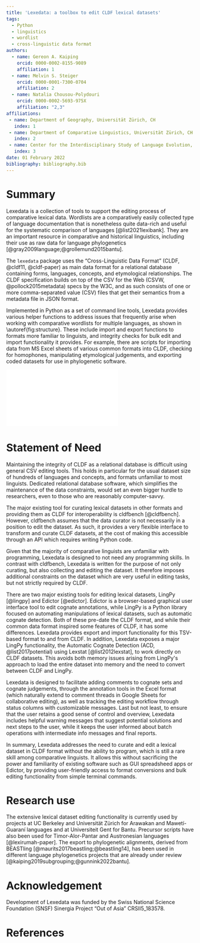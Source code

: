 ```yaml
---
title: 'Lexedata: a toolbox to edit CLDF lexical datasets'
tags:
  - Python
  - linguistics
  - wordlist
  - cross-linguistic data format
authors:
  - name: Gereon A. Kaiping
    orcid: 0000-0002-8155-9089
    affiliation: 1
  - name: Melvin S. Steiger
    orcid: 0000-0001-7300-0704
    affiliation: 2
  - name: Natalia Chousou-Polydouri
    orcid: 0000-0002-5693-975X
    affiliation: "2,3"
affiliations:
 - name: Department of Geography, Universität Zürich, CH
   index: 1
 - name: Department of Comparative Linguistics, Universität Zürich, CH
   index: 2
 - name: Center for the Interdisciplinary Study of Language Evolution, Universität Zürich, CH
   index: 3
date: 01 February 2022
bibliography: bibliography.bib
---
```

# Summary
Lexedata is a collection of tools to support the editing process of comparative
lexical data. Wordlists are a comparatively easily
collected type of language documentation that is nonetheless quite data-rich and useful for the systematic
comparison of languages [@list2021lexibank]. They are an important resource in
comparative and historical linguistics, including their use as raw data for
language phylogenetics [@gray2009language;@grollemund2015bantu].

The `lexedata` package uses the “Cross-Linguistic Data Format” (CLDF,
@cldf11, @cldf-paper) as main data format for a relational database containing
forms, languages, concepts, and etymological relationships. The CLDF
specification builds on top of the CSV for the Web (CSVW,
@pollock2015metadata) specs by the W3C, and as such consists of one or more
comma-separated value (CSV) files that get their semantics from a metadata file
in JSON format.

Implemented in Python as a set of command line tools, Lexedata provides various
helper functions to address issues that frequently arise when working with comparative wordlists
for multiple languages, as shown in \autoref{fig:structure}. These include
import and export functions to formats more familiar to linguists, and integrity
checks for bulk edit and import functionality it provides. For example, there
are scripts for importing data from MS Excel sheets of various common formats
into CLDF, checking for homophones, manipulating etymological
judgements, and exporting coded datasets for use in phylogenetic software.

![Overview over the functionality in Lexedata.\label{fig:structure}](structure.pdf)

# Statement of Need

Maintaining the integrity of CLDF as a relational database is difficult using
general CSV editing tools. This holds in particular for the usual dataset size
of hundreds of languages and concepts, and formats unfamiliar to most linguists.
Dedicated relational database software, which simplifies the maintenance of the
data constraints, would set an even bigger hurdle to researchers, even to those
who are reasonably computer-savvy.

The major existing tool for curating lexical datasets in other formats and
providing them as CLDF for interoperability is cldfbench [@cldfbench]. However,
cldfbench assumes that the data curator is not necessarily in a position to
edit the dataset. As such, it provides a very flexible interface to
transform and curate CLDF datasets, at the cost of making this accessible
through an API which requires writing Python code.

Given that the majority of comparative linguists are unfamiliar with programming,
Lexedata is designed to not need any programming skills. In contrast with
cldfbench, Lexedata is written for the purpose of not only curating, but also
collecting and editing the dataset. It therefore imposes additional constraints
on the dataset which are very useful in editing tasks, but not strictly required
by CLDF.

There are two major existing tools for editing lexical datasets, LingPy
[@lingpy] and Edictor [@edictor]. Edictor is a browser-based graphical user
interface tool to edit cognate annotations, while LingPy is a Python library
focused on automating manipulations of lexical datasets, such as automatic
cognate detection. Both of these pre-date the CLDF format, and while their
common data format inspired some features of CLDF, it has some differences.
Lexedata provides export and import functionality for this TSV-based format to
and from CLDF. In addition, Lexedata exposes a major LingPy functionality, the
Automatic Cognate Detection (ACD, @list2017potential) using Lexstat
[@list2012lexstat], to work directly on CLDF datasets. This avoids both memory
issues arising from LingPy's approach to load the entire dataset into memory and
the need to convert between CLDF and LingPy.

Lexedata is designed to facilitate adding comments to cognate sets and cognate
judgements, through the annotation tools in the Excel format (which naturally
extend to comment threads in Google Sheets for collaborative editing), as well as
tracking the editing workflow through status columns with customizable messages.
Last but not least, to ensure that the user retains a good sense of control and overview,
Lexedata includes helpful warning messages that suggest potential solutions and next
steps to the user, while it keeps the user informed about batch operations with
intermediate info messages and final reports.

In summary, Lexedata addresses the need to curate and edit a lexical dataset in
CLDF format without the ability to program, which is still a rare skill among
comparative linguists. It allows this without sacrificing the power and
familiarity of existing software such as GUI spreadsheed apps or Edictor, by
providing user-friendly access to format conversions and bulk editing functionality 
from simple terminal commands.

# Research use
The extensive lexical dataset editing functionality is currently used by projects
at UC Berkeley and Universität Zürich for Arawakan and Mawetí-Guaraní languages
and at Universiteit Gent for Bantu.
Precursor scripts have also been used for Timor-Alor-Pantar and Austronesian languages [@lexirumah-paper].
The export to phylogenetic alignments, derived from BEASTling
[@maurits2017beastling;@beastling14], has been used in different language
phylogenetics projects that are already under review
[@kaiping2019subgrouping;@gunnink2022bantu].

# Acknowledgement
Development of Lexedata was funded by the Swiss National Science Foundation
(SNSF) Sinergia Project “Out of Asia” CRSII5_183578.

# References
